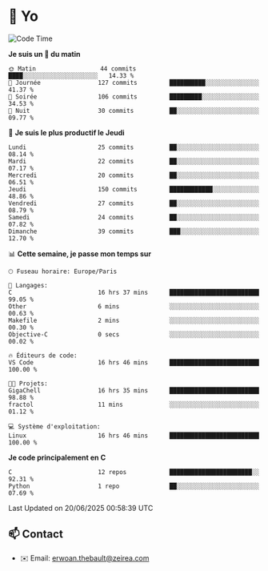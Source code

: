 # 👋 Yo

<!--START_SECTION:waka-->
![Code Time](http://img.shields.io/badge/Code%20Time-96%20hrs-blue)

**Je suis un 🐤 du matin** 

```text
🌞 Matin                  44 commits          ████░░░░░░░░░░░░░░░░░░░░░   14.33 % 
🌆 Journée                127 commits         ██████████░░░░░░░░░░░░░░░   41.37 % 
🌃 Soirée                 106 commits         █████████░░░░░░░░░░░░░░░░   34.53 % 
🌙 Nuit                   30 commits          ██░░░░░░░░░░░░░░░░░░░░░░░   09.77 % 
```
📅 **Je suis le plus productif le Jeudi** 

```text
Lundi                    25 commits          ██░░░░░░░░░░░░░░░░░░░░░░░   08.14 % 
Mardi                    22 commits          ██░░░░░░░░░░░░░░░░░░░░░░░   07.17 % 
Mercredi                 20 commits          ██░░░░░░░░░░░░░░░░░░░░░░░   06.51 % 
Jeudi                    150 commits         ████████████░░░░░░░░░░░░░   48.86 % 
Vendredi                 27 commits          ██░░░░░░░░░░░░░░░░░░░░░░░   08.79 % 
Samedi                   24 commits          ██░░░░░░░░░░░░░░░░░░░░░░░   07.82 % 
Dimanche                 39 commits          ███░░░░░░░░░░░░░░░░░░░░░░   12.70 % 
```


📊 **Cette semaine, je passe mon temps sur** 

```text
🕑︎ Fuseau horaire: Europe/Paris

💬 Langages: 
C                        16 hrs 37 mins      █████████████████████████   99.05 % 
Other                    6 mins              ░░░░░░░░░░░░░░░░░░░░░░░░░   00.63 % 
Makefile                 2 mins              ░░░░░░░░░░░░░░░░░░░░░░░░░   00.30 % 
Objective-C              0 secs              ░░░░░░░░░░░░░░░░░░░░░░░░░   00.02 % 

🔥 Éditeurs de code: 
VS Code                  16 hrs 46 mins      █████████████████████████   100.00 % 

🐱‍💻 Projets: 
GigaChell                16 hrs 35 mins      █████████████████████████   98.88 % 
fractol                  11 mins             ░░░░░░░░░░░░░░░░░░░░░░░░░   01.12 % 

💻 Système d'exploitation: 
Linux                    16 hrs 46 mins      █████████████████████████   100.00 % 
```

**Je code principalement en C** 

```text
C                        12 repos            ███████████████████████░░   92.31 % 
Python                   1 repo              ██░░░░░░░░░░░░░░░░░░░░░░░   07.69 % 
```




 Last Updated on 20/06/2025 00:58:39 UTC
<!--END_SECTION:waka-->

## 📫 Contact

- ✉️ Email: erwoan.thebault@zeirea.com

